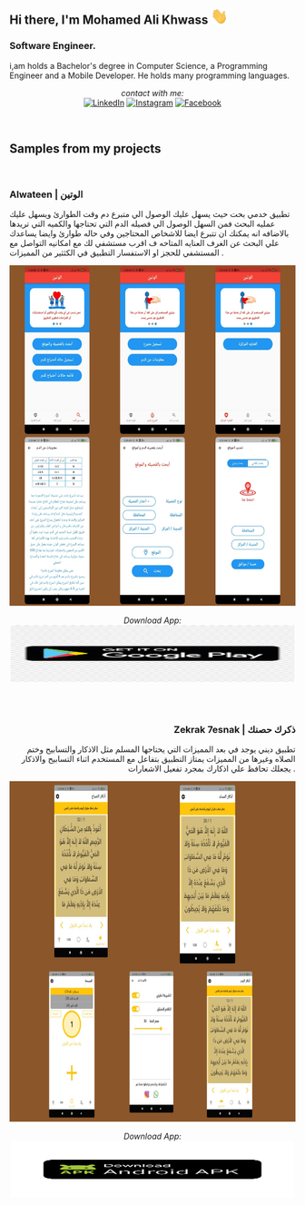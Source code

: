 <h2> Hi there, I'm Mohamed Ali Khwass <img src="https://github.com/ABSphreak/ABSphreak/blob/master/gifs/Hi.gif" width="30px"></h2>

<div align="center" width="50">

</div>

### Software Engineer. <br>
i,am holds a Bachelor's degree in Computer Science, a Programming Engineer and a Mobile Developer. He holds many programming languages.


<div align="center">

<i>contact with me:</i><br>
<a href="https://www.linkedin.com/in/mohamedalikhwass/" target="_blank"><img src="https://img.shields.io/badge/LinkedIn-%230077B5.svg?&style=flat-square&logo=linkedin&logoColor=white" alt="LinkedIn"></a>
<a href="https://www.instagram.com/mo7amed.5wass/" target="_blank"><img src="https://img.shields.io/badge/Instagram-%23E4405F.svg?&style=flat-square&logo=instagram&logoColor=white" alt="Instagram"></a>
<a href="https://www.facebook.com/mo7amed3li5wass/" target="_blank"><img src="https://img.shields.io/badge/Facebook-%231877F2.svg?&style=flat-square&logo=facebook&logoColor=white" alt="Facebook"></a>


</div>
<br>
<h2> Samples from my projects </h2>
</div>
<br>

### Alwateen | الوتين <br>
تطبيق خدمي بحت  حيث يسهل عليك الوصول الي متبرع دم وقت الطوارئ ويسهل عليك عمليه البحث فمن السهل الوصول الي فصيله الدم التي تحتاجها والكميه التي تريدها بالاضافه انه يمكنك ان تتبرع ايضا للاشخاص المحتاجين وفي حاله طوارئ وايضا يساعدك علي البحث عن الغرف العنايه المتاحه ف اقرب مستشفي لك مع امكانيه التواصل مع المستشفي للحجز او الاستفسار التطبيق في الكثثير من المميزات .
<br>
<div align="right">
<img src="alwateen.jpeg" width="800" height="600" ">
<div align="center">

<i>Download App:</i><br>
<a href="" target="_blank"><img src="googlep.png" width="500" height="100"></a>
<div align="center">

</div><br>

</div>
<br>

### Zekrak 7esnak | ذكرك حصنك <br>
تطبيق ديني يوجد في بعد المميزات التي يحتاجها المسلم مثل الاذكار والتسابيح وختم الصلاه وغيرها من المميزات يمتاز التطبيق بتفاعل مع المستخدم اثناء التسابيح والاذكار يجعلك تحافظ علي اذكارك بمجرد تفعيل الاشعارات .
<br>
<div align="right">
<img src="zekrak7esnak.png.jpeg" width="800" height="600" ">
<div align="center">

<i>Download App:</i><br>
<a href="https://drive.google.com/file/d/1vDtagsKqAxIOeotOQmzhOU5IDWr6MpFl/view?usp=drive_link" target="_blank"><img src="apk.svg.svg" width="500" height="100"></a>
<div align="center">

</div>
